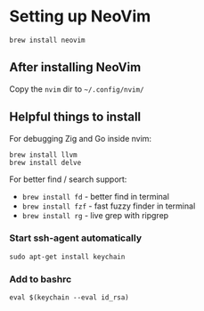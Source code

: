 # Setting up NeoVim

`brew install neovim`

## After installing NeoVim

Copy the `nvim` dir to `~/.config/nvim/`

## Helpful things to install

For debugging Zig and Go inside nvim:

```
brew install llvm
brew install delve
```

For better find / search support:

- `brew install fd` - better find in terminal
- `brew install fzf` - fast fuzzy finder in terminal
- `brew install rg` - live grep with ripgrep

### Start ssh-agent automatically

`sudo apt-get install keychain`

### Add to bashrc

`eval $(keychain --eval id_rsa)`
